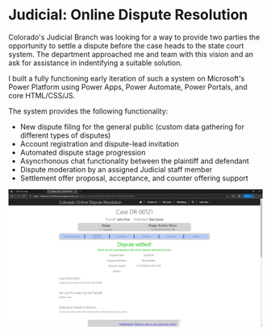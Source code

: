 # Judicial: Online Dispute Resolution
Colorado's Judicial Branch was looking for a way to provide two parties the opportunity to settle a dispute before the case heads to the state court system. The department approached me and team with this vision and an ask for assistance in indentifying a suitable solution.

I built a fully functioning early iteration of such a system on Microsoft's Power Platform using Power Apps, Power Automate, Power Portals, and core HTML/CSS/JS.

The system provides the following functionality:
- New dispute filing for the general public (custom data gathering for different types of disputes)
- Account registration and dispute-lead invitation
- Automated dispute stage progression
- Asyncrhonous chat functionality between the plaintiff and defendant
- Dispute moderation by an assigned Judicial staff member
- Settlement offer proposal, acceptance, and counter offering support

![settled case](./images/odr-settled-case.png)